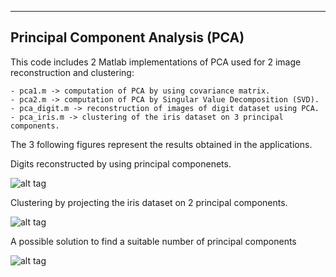 -----------------------------------
Principal Component Analysis (PCA)
-----------------------------------

This code includes 2 Matlab implementations of PCA used for 2 image reconstruction and clustering:

	- pca1.m -> computation of PCA by using covariance matrix.
	- pca2.m -> computation of PCA by Singular Value Decomposition (SVD).
	- pca_digit.m -> reconstruction of images of digit dataset using PCA.
	- pca_iris.m -> clustering of the iris dataset on 3 principal components.

The 3 following figures represent the results obtained in the applications.

Digits reconstructed by using principal componenets.

![alt tag](https://raw.githubusercontent.com/giangi023/Principal-Component-Analysis/master/figures/pca_digit.png)

Clustering by projecting the iris dataset on 2 principal components.

![alt tag](https://raw.githubusercontent.com/giangi023/Principal-Component-Analysis/master/figures/pca_iris.png)

A possible solution to find a suitable number of principal components

![alt tag](https://raw.githubusercontent.com/giangi023/Principal-Component-Analysis/master/figures/pca_PC.png)
